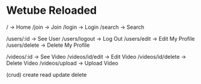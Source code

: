 # Wetube Reloaded

/ -> Home
/join -> Join
/login -> Login
/search -> Search

/users/:id -> See User
/users/logout -> Log Out
/users/edit -> Edit My Profile
/users/delete -> Delete My Profile

/videos/:id -> See Video
/videos/id/edit -> Edit Video
/videos/id/delete -> Delete Video
/videos/upload -> Upload Video

(crud)
create
read
update
delete
